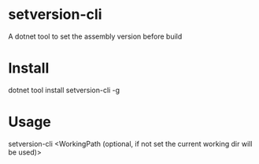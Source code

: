 # setversion-cli
A dotnet tool to set the assembly version before build

# Install
dotnet tool install setversion-cli -g

# Usage
setversion-cli <Version> <WorkingPath (optional, if not set the current working dir will be used)>
